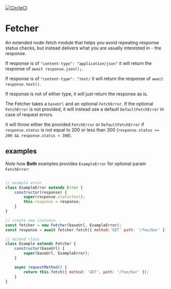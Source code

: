 [![CircleCI](https://circleci.com/gh/debitoor/fetcher/tree/master.svg?style=svg)](https://circleci.com/gh/debitoor/fetcher/tree/master)

# Fetcher

An extended node-fetch module that helps you avoid repeating response status checks, but instead delivers what you are usually interested in - the response.

If response is of `"content-type": "application/json"` it will return the response of `await response.json();`.

If response is of `"content-type": "text/` it will return the response of `await response.text()`.

If response is not of either type, it will just return the response as is.

The Fetcher takes a `baseUrl` and an optional `FetchError`. If the optional `FetchError` is not provided, it will instead use a default `DefaultFetchError` in case of request errors.

It will throw either the provided `FetchError` or `DefaultFetchError` if `response.status` is not equal to 200 or less than 300 (`response.status >= 200 && response.status < 300`).

## examples

_Note_ how **Both** examples provides `ExampleError` for optional param `FetchError`:

```javascript

// example error
class ExampleError extends Error {
	constructor(response) {
		super(response.statusText);
		this.response = response;
	}
}

// create new instance
const fetcher = new Fetcher(baseUrl, ExampleError);
const response = await fetcher.fetch({ method:'GET' path: '/foo/bar' });

// extend class
class Example extends Fetcher {
	constructor(baseUrl) {
		super(baseUrl, ExampleError);
	}

	async requestMethod() {
		return this.fetch({ method: 'GET', path: '/foo/bar' });
	}
}
```